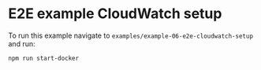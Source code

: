 # E2E example CloudWatch setup
To run this example navigate to `examples/example-06-e2e-cloudwatch-setup` and run:
```
npm run start-docker
```
